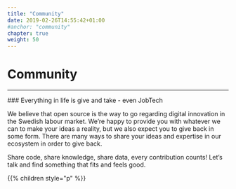 ```yaml
---
title: "Community"
date: 2019-02-26T14:55:42+01:00
#anchor: "community"
chapter: true
weight: 50
---
```

# Community
<hr>
### Everything in life is give and take - even JobTech

 We believe that open source is the way to go regarding digital innovation in the Swedish labour market. We’re happy to provide you with whatever we can to make your ideas a reality, but we also expect you to give back in some form. 
 There are many ways to share your ideas and expertise in our ecosystem in order to give back.
 
 Share code, share knowledge, share data, every contribution counts! Let’s talk and find something that fits and feels good.



{{% children style="p" %}}